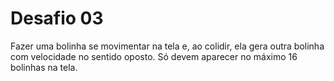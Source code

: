 # Desafio 03

Fazer uma bolinha se movimentar na tela e, ao colidir, ela gera outra bolinha com velocidade no sentido oposto. Só devem aparecer no máximo 16 bolinhas na tela.